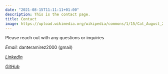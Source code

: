 ```yaml
---
date: "2021-08-15T11:11:11+01:00"
description: This is the contact page.
title: Contact
image: https://upload.wikimedia.org/wikipedia/commons/1/15/Cat_August_2010-4.jpg
---
```


Please reach out with any questions or inquiries



*Email:* danteramirez2000 (gmail)

*[LinkedIn](https://www.linkedin.com/in/danter2000/)*

*[GitHub](https://github.com/danter2000)*